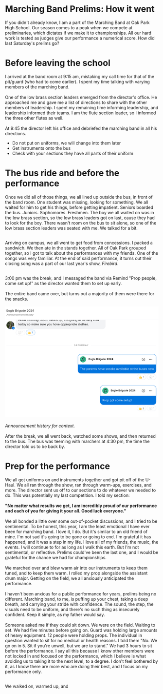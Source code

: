 # Marching Band Prelims: How it went
If you didn't already know, I am a part of the Marching Band at Oak Park High School. Our season comes to a peak when we compete at preliminaries, which dictates if we make it to championships.
All our hard work is tested as judges give our performance a numerical score. How did last Saturday's prelims go? 

# Before leaving the school
I arrived at the band room at 9:15 am, mistaking my call time for that of the pit/guard (who had to come earlier). I spent my time talking with varying members of the marching band. <br><br>
One of the low brass section leaders emerged from the director's office. He approached me and gave me a list of directions to share with the other members of leadership. 
I spent my remaining time informing leadership, and leadership informed their teams. I am the flute section leader, so I informed the three other flutes as well. <br><br>
At 9:45 the director left his office and debriefed the marching band in all his directions.<br>
- Do not put on uniforms, we will change into them later
- Get instruments onto the bus
- Check with your sections they have all parts of their uniform

# The bus ride and before the performance
Once we did all of those things, we all lined up outside the bus, in front of the band room. One student was missing, looking for something. We all waited for him to get his things, before getting impatient. Seniors boarded the bus. Juniors. Sophomores. Freshmen. The boy we all waited on was in the low brass section, so the low brass leaders got on last, cause they had to look for the boy. There wasn't room on the bus to sit alone, so one of the low brass section leaders was seated with me. We talked for a bit. <br><br>

Arriving on campus, we all went to get food from concessions. I packed a sandwich. We then ate in the stands together. All of Oak Park grouped together, so I got to talk about the performances with my friends. One of the songs was very familiar. At the end of said performance, it turns out their closing song was a part of our last year's show, *Firebird*. <br><br>

3:00 pm was the break, and I messaged the band via Remind "Prop people, come set up!" as the director wanted them to set up early. <br><br>
The entire band came over, but turns out a majority of them were there for the snacks.<br><br>
!["Announcement history for context"](https://github.com/CaptainSapphire/PH-s-Blog/blob/main/assets/November%202024/Screenshot%202024-11-20%209.52.25%20AM.png?raw=true)<br><br>
*Announcement history for context.* <br><br>
After the break, we all went back, watched some shows, and then returned to the bus. The bus was teeming with marchers at 4:30 pm, the time the director told us to be back by. 

# Prep for the performance
We all got uniforms on and instruments together and got pit off of the U-Haul. We all ran through the show, ran through warm-ups, exercises, and more. The director sent us off to our sections to do whatever we needed to do. This was potentially my last competition. I told my section: <br><br>
**"No matter what results we get, I am incredibly proud of our performance and each of you for giving it your all. Good luck everyone."**<br><br>
We all bonded a little over some out-of-pocket discussions, and I tried to be sentimental. To be honest, this year, I am the least emotional I have ever been for marching band. I love it, I do. But it's similar to an old friend of mine. I'm not sad it's going to be gone or going to end. I'm grateful it has happened, and it was a step in my life. I love all of my friends, the music, the events. I will continue to for as long as I walk this earth. But I'm not sentimental, or reflective. Prelims could've been the last one, and I would be grateful for the chance we had for championships. <br><br>
We marched over and blew warm air into our instruments to keep them tuned, and to keep them warm. I rolled my prop alongside the assistant drum major. Getting on the field, we all anxiously anticipated the performance.<br><br>
I haven't been anxious for a public performance for years, prelims being no different. Marching band, to me, is puffing up your chest, taking a deep breath, and carrying your stride with confidence. The sound, the step,  the visuals need to be uniform, and there's no such thing as insecurely confident. Keep it simple, as my father would say. <br><br>
Someone asked me if they could sit down. We were on the field. Waiting to set. We had five minutes before going on. Guard was holding large amounts of heavy equipment. 12 people were holding props. The individual in question wanted to sit for no medical or health reasons. I told them "No. We go on in 5. Sit if you're unwell, but we are to stand." We had 3 hours to sit before the performance. I say all this because I know other members were not locked in and focused on the performance, which I believe is what avoiding us to taking it to the next level, to a degree. I don't feel bothered by it, as I know there are more who are doing their best, and I focus on my performance only. <br><br>

We walked on, warmed up, and 
